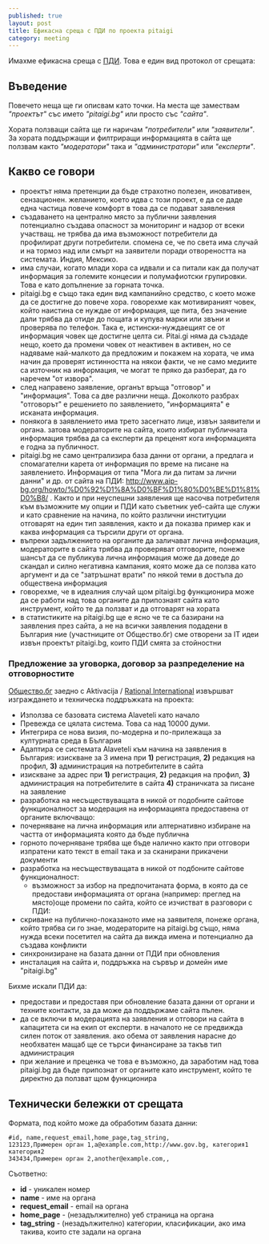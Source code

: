```yaml
---
published: true
layout: post
title: Ефикасна среща с ПДИ по проекта pitaigi
category: meeting
---
```


Имахме ефикасна среща с [ПДИ](http://www.aip-bg.org/). Това е един вид протокол от срещата:

## Въведение 

Повечето неща ще ги описвам като точки. На места ще замествам _"проектът"_ със името _"pitaigi.bg"_ или просто със _"сайта"_.

Хората ползващи сайта ще ги наричам _"потребители"_ или _"заявители"_. За хората поддържащи и филтриращи информацията в сайта ще ползвам както _"модератори"_ така и _"администратори"_ или _"експерти"_.

## Какво се говори

 - проектът няма претенции да бъде страхотно полезен, иновативен, сензационен. желанието, което идва с този проект, е да се даде една частица повече комфорт в това да се подават заявления
 - създаването на централно място за публични заявления потенциално създава опасност за мониторинг и надзор от всеки участващ. не трябва да има възможност потребители да профилират други потребители. спомена се, че по света има случай и на тормоз над или смърт на заявители поради отвореността на системата. Индия, Мексико.
 - има случаи, когато млади хора са идвали и са питали как да получат информация за големите концесии и полумафиотски групировки. Това е като допълнение за горната точка.
 - pitaigi.bg е също така един вид кампанийно средство, с което може да се достигне до повече хора. говорехме как мотивираният човек, който наистина се нуждае от информация, ще пита, без значение дали трябва да отиде до пощата и купува марки или звъни и проверява по телефон. Така е, истински-нуждаещият се от информация човек ще достигне целта си. Pitai.gi няма да създаде нещо, което да промени човек от неактивен в активен, но се надяваме най-малкото да предложим и покажем на хората, че има начин да проверят истинността на някои факти, че не само медиите са източник на информация, че могат те пряко да разберат, да го наречем "от извора".
 - след направено заявление, органът връща "отговор" и "информация". Това са две различни неща. Доколкото разбрах "отговорът" е решението по заявлението, "информацията" е исканата информация.
 - понякога в заявлението има трето засегнато лице, извън заявители и органа. затова модераторите на сайта, които избират публичната информация трябва да са експерти да преценят кога информацията е годна за публичност.
 - pitaigi.bg не само централизира база данни от органи, а предлага и спомагателни карета от информация по време на писане на заявлението. Информация от типа "Мога ли да питам за лични данни" и др. от сайта на ПДИ: <http://www.aip-bg.org/howto/%D0%92%D1%8A%D0%BF%D1%80%D0%BE%D1%81%D0%B8/> . Както и при неуспешни заявления ще насочва потребителя към възможните му опции и ПДИ като съветник
уеб-сайта ще служи и като сравнение на начина, по който различни институции отговарят на един тип заявления, както и да показва пример как и каква информация са търсили други от органа.
 - въпреки задължението на органите да заличават лична информация, модераторите в сайта трябва да проверяват отговорите, понеже шансът да се публикува лична информация може да доведе до скандал и силно негативна кампания, която може да се ползва като аргумент и да се "затръшнат врати" по някой теми в достъпа до обществена информация
 - говорехме, че в идеалния случай щом pitaigi.bg функционира може да се работи над това органите да припознаят сайта като инструмент, който те да ползват и да отговарят на хората
 - в статистиките на pitaigi.bg ще е ясно че те са базирани на заявления през сайта, а не на всички заявления подадени в България
ние (участниците от Общество.бг) сме отворени за IT идеи извън проектът pitaigi.bg, които ПДИ смята за стойностни

### Предложение за уговорка, договор за разпределение на отговорностите

[Общество.бг](http://www.obshtestvo.bg/) заедно с Aktivacija / [Rational International](http://rationalinternational.net/ ) извършват изграждането и техническа поддръжката на проекта:

 - Използва се базовата система Alaveteli като начало
 - Превежда се цялата система. Това са над 10000 думи.
 - Интегрира се нова визия, по-модерна и по-прилежаща за културната среда в България
 - Адаптира се системата Alaveteli към начина на заявления в България:
изискване за 3 имена при **1)** регистрация, **2)** редакция на профил, **3)** администрация на потребителите в сайта
 - изискване за адрес при **1)** регистрация, **2)** редакция на профил, **3)** администрация на потребителите в сайта **4)** страничката за писане на заявление
 - разработка на несъществуващата в никой от подобните сайтове функционалност за модерация на информацията предоставена от органите включващо:
  - почерняване на лична информация или алтернативно избиране на частта от информацията която да бъде публична
  - горното почерняване трябва ще бъде налично както при отговори изпратени като текст в email така и за сканирани прикачени документи
  - разработка на несъществуващата в никой от подбоните сайтове функционалност:
    - възможност за избор на предпочитаната форма, в която да се предостави информацията от органа (например: преглед на място)още промени по сайта, който се изчистват в разговори с ПДИ:
  - скриване на публично-показаното име на заявителя, понеже органа, който трябва си го знае, модераторите на pitaigi.bg също, няма нужда всеки посетител на сайта да вижда имена и потенциално да създава конфликти
  - синхронизиране на базата данни от ПДИ при обновления
  - инсталация на сайта и, поддръжка на сървър и домейн име "pitaigi.bg"

Бихме искали ПДИ да:

 - предостави и предоставя при обновление базата данни от органи и техните контакти, за да може да поддържаме сайта пълен.
 - да се включи в модерацията на заявления и отговори на сайта в капацитета си на екип от експерти. в началото не се предвижда силен поток от заявления. ако обема от заявления нарасне до необхватен мащаб ще се търси финансиране за такъв тип администрация
 - при желание и преценка че това е възможно, да заработим над това pitaigi.bg да бъде припознат от органите като инструмент, който те директно да ползват щом функционира

## Технически бележки от срещата

Формата, под който може да обработим базата данни:

```
#id, name,request_email,home_page,tag_string, 
123123,Примерен орган 1,a@example.com,http://www.gov.bg, категория1 категория2
343434,Примерен орган 2,another@example.com,,
```

Съответно:

 - **id** - уникален номер
 - **name** - име на органа
 - **request_email** - email на органа
 - **home_page** - (незадължително) уеб страница на органа
 - **tag_string** - (незадължително) категории, класификации, ако има такива, които сте задали на органа
